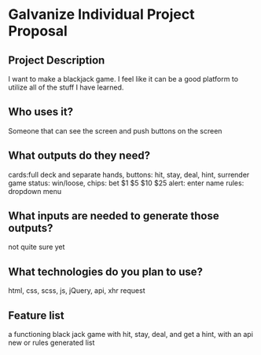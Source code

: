 # Galvanize Individual Project Proposal

## Project Description
I want to make a blackjack game. I feel like it can be a good platform to utilize all of the stuff I have learned.

## Who uses it?
Someone that can see the screen and push buttons on the screen

## What outputs do they need?
cards:full deck and separate hands, buttons: hit, stay, deal, hint, surrender
game status: win/loose, chips: bet $1 $5 $10 $25
alert: enter name
rules: dropdown menu

## What inputs are needed to generate those outputs?
not quite sure yet

## What technologies do you plan to use?
html, css, scss, js, jQuery, api, xhr request

## Feature list
a functioning black jack game with hit, stay, deal, and get a hint, with an api new or rules generated list
